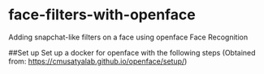 # face-filters-with-openface
Adding snapchat-like filters on a face using openface Face Recognition

##Set up
Set up a docker for openface with the following steps (Obtained from: https://cmusatyalab.github.io/openface/setup/)
